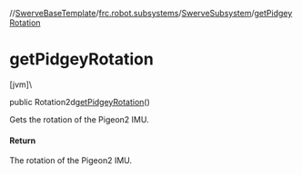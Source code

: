 //[SwerveBaseTemplate](../../../index.md)/[frc.robot.subsystems](../index.md)/[SwerveSubsystem](index.md)/[getPidgeyRotation](get-pidgey-rotation.md)

# getPidgeyRotation

[jvm]\

public Rotation2d[getPidgeyRotation](get-pidgey-rotation.md)()

Gets the rotation of the Pigeon2 IMU.

#### Return

The rotation of the Pigeon2 IMU.
